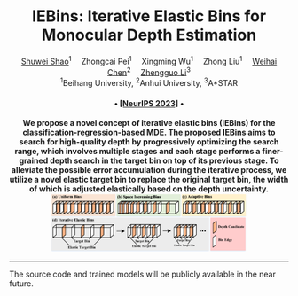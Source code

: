 <div align="center">

<h1>IEBins: Iterative Elastic Bins for Monocular Depth Estimation</h1>

<div>
    <a href='https://scholar.google.com.hk/citations?hl=zh-CN&user=ecZHSVQAAAAJ' target='_blank'>Shuwei Shao</a><sup>1</sup>&emsp;
    <a target='_blank'>Zhongcai Pei</a><sup>1</sup>&emsp;
    <a target='_blank'>Xingming Wu</a><sup>1</sup>&emsp;
    <a target='_blank'>Zhong Liu</a><sup>1</sup>&emsp;
    <a href='https://scholar.google.com.hk/citations?hl=zh-CN&user=5PoZrcYAAAAJ' target='_blank'>Weihai Chen</a><sup>2</sup>&emsp;
    <a href='https://scholar.google.com.hk/citations?hl=zh-CN&user=LiUX7WQAAAAJ' target='_blank'>Zhengguo Li</a><sup>3</sup>
</div>
<div>
    <sup>1</sup>Beihang University, <sup>2</sup>Anhui University, <sup>3</sup>A*STAR
</div>

<div>
    <h4 align="center">
        • <a href=" https://arxiv.org/submit/5133242" target='_blank'>[NeurIPS 2023]</a> •
    </h4>
</div>
<strong>We propose a novel concept of iterative elastic bins (IEBins) for the classification-regression-based MDE. The proposed IEBins aims to search for high-quality depth by progressively optimizing the search range, which involves multiple stages and each stage performs a finer-grained depth search in the target bin on top of its previous stage. To alleviate the possible error accumulation during the iterative process, we utilize a novel elastic target bin to replace the original target bin, the width of which is adjusted elastically based on the depth uncertainty. </strong>


<div style="text-align:center">
<img src="Assets/teaser.jpg"  width="70%" height="70%">
</div>

---

</div>

The source code and trained models will be publicly available in the near future.
